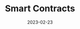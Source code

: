 ---
date: '2023-02-23'
title: "Smart Contracts"
menu:
  corda-5:
    identifier: corda-5-develop-smart-contracts
    parent: corda-5-develop-ledger
    weight: 3000
section_menu: corda-5
---